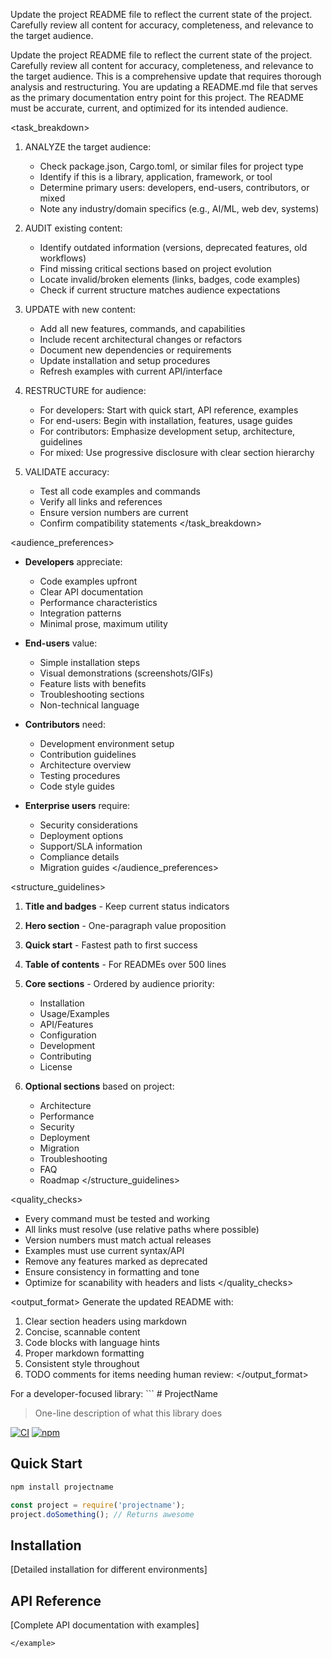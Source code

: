 Update the project README file to reflect the current state of the project. Carefully review all content for accuracy, completeness, and relevance to the target audience.

<instruction>
Update the project README file to reflect the current state of the project. Carefully review all content for accuracy, completeness, and relevance to the target audience. This is a comprehensive update that requires thorough analysis and restructuring.
</instruction>

<context>
You are updating a README.md file that serves as the primary documentation entry point for this project. The README must be accurate, current, and optimized for its intended audience.
</context>

<task_breakdown>
1. ANALYZE the target audience:
   - Check package.json, Cargo.toml, or similar files for project type
   - Identify if this is a library, application, framework, or tool
   - Determine primary users: developers, end-users, contributors, or mixed
   - Note any industry/domain specifics (e.g., AI/ML, web dev, systems)

2. AUDIT existing content:
   - Identify outdated information (versions, deprecated features, old workflows)
   - Find missing critical sections based on project evolution
   - Locate invalid/broken elements (links, badges, code examples)
   - Check if current structure matches audience expectations

3. UPDATE with new content:
   - Add all new features, commands, and capabilities
   - Include recent architectural changes or refactors
   - Document new dependencies or requirements
   - Update installation and setup procedures
   - Refresh examples with current API/interface

4. RESTRUCTURE for audience:
   - For developers: Start with quick start, API reference, examples
   - For end-users: Begin with installation, features, usage guides
   - For contributors: Emphasize development setup, architecture, guidelines
   - For mixed: Use progressive disclosure with clear section hierarchy

5. VALIDATE accuracy:
   - Test all code examples and commands
   - Verify all links and references
   - Ensure version numbers are current
   - Confirm compatibility statements
</task_breakdown>

<audience_preferences>
- **Developers** appreciate:
  - Code examples upfront
  - Clear API documentation
  - Performance characteristics
  - Integration patterns
  - Minimal prose, maximum utility

- **End-users** value:
  - Simple installation steps
  - Visual demonstrations (screenshots/GIFs)
  - Feature lists with benefits
  - Troubleshooting sections
  - Non-technical language

- **Contributors** need:
  - Development environment setup
  - Contribution guidelines
  - Architecture overview
  - Testing procedures
  - Code style guides

- **Enterprise users** require:
  - Security considerations
  - Deployment options
  - Support/SLA information
  - Compliance details
  - Migration guides
</audience_preferences>

<structure_guidelines>
1. **Title and badges** - Keep current status indicators
2. **Hero section** - One-paragraph value proposition
3. **Quick start** - Fastest path to first success
4. **Table of contents** - For READMEs over 500 lines
5. **Core sections** - Ordered by audience priority:
   - Installation
   - Usage/Examples
   - API/Features
   - Configuration
   - Development
   - Contributing
   - License

6. **Optional sections** based on project:
   - Architecture
   - Performance
   - Security
   - Deployment
   - Migration
   - Troubleshooting
   - FAQ
   - Roadmap
</structure_guidelines>

<quality_checks>
- Every command must be tested and working
- All links must resolve (use relative paths where possible)
- Version numbers must match actual releases
- Examples must use current syntax/API
- Remove any features marked as deprecated
- Ensure consistency in formatting and tone
- Optimize for scanability with headers and lists
</quality_checks>

<output_format>
Generate the updated README with:
1. Clear section headers using markdown
2. Concise, scannable content
3. Code blocks with language hints
4. Proper markdown formatting
5. Consistent style throughout
6. TODO comments for items needing human review: <!-- TODO: Verify version number -->
</output_format>

<example>
For a developer-focused library:
```
# ProjectName

> One-line description of what this library does

[![CI](badge-url)](ci-url) [![npm](badge-url)](npm-url)

## Quick Start

```bash
npm install projectname
```

```javascript
const project = require('projectname');
project.doSomething(); // Returns awesome
```

## Installation

[Detailed installation for different environments]

## API Reference

[Complete API documentation with examples]

<!-- TODO: Verify if advanced-feature is still experimental -->
```
</example>
